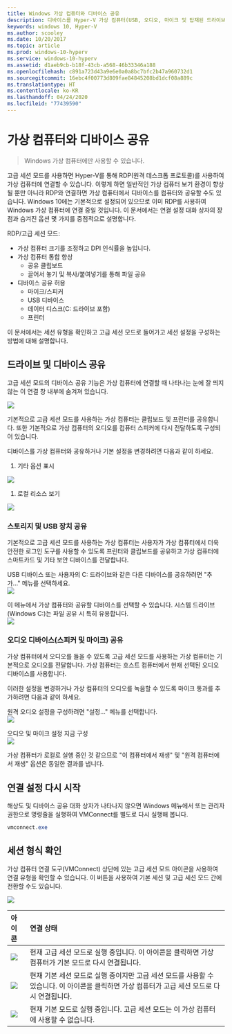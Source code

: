 ```yaml
---
title: Windows 가상 컴퓨터와 디바이스 공유
description: 디바이스를 Hyper-V 가상 컴퓨터(USB, 오디오, 마이크 및 탑재된 드라이브)와 공유하는 방법을 안내합니다.
keywords: windows 10, Hyper-V
ms.author: scooley
ms.date: 10/20/2017
ms.topic: article
ms.prod: windows-10-hyperv
ms.service: windows-10-hyperv
ms.assetid: d1aeb9cb-b18f-43cb-a568-46b33346a188
ms.openlocfilehash: c891a723d43a9e6e0a0a8bc7bfc2b47a960732d1
ms.sourcegitcommit: 16ebc4f00773d809fae84845208bd1dcf08a889c
ms.translationtype: HT
ms.contentlocale: ko-KR
ms.lasthandoff: 04/24/2020
ms.locfileid: "77439590"
---
```

# <a name="share-devices-with-your-virtual-machine"></a>가상 컴퓨터와 디바이스 공유

> Windows 가상 컴퓨터에만 사용할 수 있습니다.

고급 세션 모드를 사용하면 Hyper-V를 통해 RDP(원격 데스크톱 프로토콜)를 사용하여 가상 컴퓨터에 연결할 수 있습니다.  이렇게 하면 일반적인 가상 컴퓨터 보기 환경이 향상될 뿐만 아니라 RDP와 연결하면 가상 컴퓨터에서 디바이스를 컴퓨터와 공유할 수도 있습니다.  Windows 10에는 기본적으로 설정되어 있으므로 이미 RDP를 사용하여 Windows 가상 컴퓨터에 연결 중일 것입니다.  이 문서에서는 연결 설정 대화 상자의 장점과 숨겨진 옵션 몇 가지를 중점적으로 설명합니다.

RDP/고급 세션 모드:

* 가상 컴퓨터 크기를 조정하고 DPI 인식률을 높입니다.
* 가상 컴퓨터 통합 향상
  * 공유 클립보드
  * 끌어서 놓기 및 복사/붙여넣기를 통해 파일 공유
* 디바이스 공유 허용
  * 마이크/스피커
  * USB 디바이스
  * 데이터 디스크(C: 드라이브 포함)
  * 프린터

이 문서에서는 세션 유형을 확인하고 고급 세션 모드로 들어가고 세션 설정을 구성하는 방법에 대해 설명합니다.

## <a name="share-drives-and-devices"></a>드라이브 및 디바이스 공유

고급 세션 모드의 디바이스 공유 기능은 가상 컴퓨터에 연결할 때 나타나는 눈에 잘 띄지 않는 이 연결 창 내부에 숨겨져 있습니다.

![](media/esm-default-view.png)

기본적으로 고급 세션 모드를 사용하는 가상 컴퓨터는 클립보드 및 프린터를 공유합니다.  또한 기본적으로 가상 컴퓨터의 오디오를 컴퓨터 스피커에 다시 전달하도록 구성되어 있습니다.

디바이스를 가상 컴퓨터와 공유하거나 기본 설정을 변경하려면 다음과 같이 하세요.

1. 기타 옵션 표시

  ![](media/esm-show-options.png)

1. 로컬 리소스 보기

  ![](media/esm-local-resources.png)

### <a name="share-storage-and-usb-devices"></a>스토리지 및 USB 장치 공유

기본적으로 고급 세션 모드를 사용하는 가상 컴퓨터는 사용자가 가상 컴퓨터에서 더욱 안전한 로그인 도구를 사용할 수 있도록 프린터와 클립보드를 공유하고 가상 컴퓨터에 스마트카드 및 기타 보안 디바이스를 전달합니다.

USB 디바이스 또는 사용자의 C: 드라이브와 같은 다른 디바이스를 공유하려면 "추가..." 메뉴를 선택하세요.  
![](media/esm-more-devices.png)

이 메뉴에서 가상 컴퓨터와 공유할 디바이스를 선택할 수 있습니다.  시스템 드라이브(Windows C:)는 파일 공유 시 특히 유용합니다.  
![](media/esm-drives-usb.png)

### <a name="share-audio-devices-speakers-and-microphones"></a>오디오 디바이스(스피커 및 마이크) 공유

가상 컴퓨터에서 오디오를 들을 수 있도록 고급 세션 모드를 사용하는 가상 컴퓨터는 기본적으로 오디오를 전달합니다.  가상 컴퓨터는 호스트 컴퓨터에서 현재 선택된 오디오 디바이스를 사용합니다.

이러한 설정을 변경하거나 가상 컴퓨터의 오디오를 녹음할 수 있도록 마이크 통과를 추가하려면 다음과 같이 하세요.

원격 오디오 설정을 구성하려면 "설정..." 메뉴를 선택합니다.  
![](media/esm-audio.png)

오디오 및 마이크 설정 지금 구성  
![](media/esm-audio-settings.png)

가상 컴퓨터가 로컬로 실행 중인 것 같으므로 "이 컴퓨터에서 재생" 및 "원격 컴퓨터에서 재생" 옵션은 동일한 결과를 냅니다.

## <a name="re-launching-the-connection-settings"></a>연결 설정 다시 시작

해상도 및 디바이스 공유 대화 상자가 나타나지 않으면 Windows 메뉴에서 또는 관리자 권한으로 명령줄을 실행하여 VMConnect를 별도로 다시 실행해 봅니다.  

``` Powershell
vmconnect.exe
```

## <a name="check-session-type"></a>세션 형식 확인

가상 컴퓨터 연결 도구(VMConnect) 상단에 있는 고급 세션 모드 아이콘을 사용하여 연결 유형을 확인할 수 있습니다.  이 버튼을 사용하여 기본 세션 및 고급 세션 모드 간에 전환할 수도 있습니다.

![](media/esm-button-location.png)

| 아이콘 | 연결 상태 |
|:-----|:---------|
|![](media/esm-basic.png)| 현재 고급 세션 모드로 실행 중입니다.  이 아이콘을 클릭하면 가상 컴퓨터가 기본 모드로 다시 연결됩니다. |
|![](media/esm-connect.png)| 현재 기본 세션 모드로 실행 중이지만 고급 세션 모드를 사용할 수 있습니다.  이 아이콘을 클릭하면 가상 컴퓨터가 고급 세션 모드로 다시 연결됩니다.  |
|![](media/esm-stop.png)| 현재 기본 모드로 실행 중입니다.  고급 세션 모드는 이 가상 컴퓨터에 사용할 수 없습니다. |